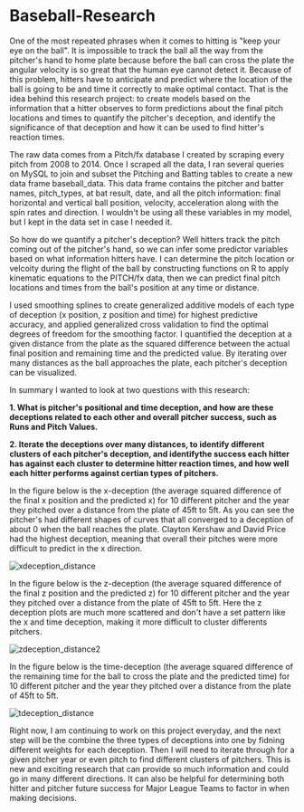 # Baseball-Research

One of the most repeated phrases when it comes to hitting is "keep your eye on the ball". It is impossible to track the ball all the way from the pitcher's hand to home plate because before the ball can cross the plate the angular velocity is so great that the human eye cannot detect it. Because of this problem, hitters have to anticipate and predict where the location of the ball is going to be and time it correctly to make optimal contact. That is the idea behind this research project: to create models based on the information that a hitter observes to form predictions about the final pitch locations and times to quantify the pitcher's deception, and identify the significance of that deception and how it can be used to find hitter's reaction times.

The raw data comes from a Pitch/fx database I created by scraping every pitch from 2008 to 2014. Once I scraped all the data, I ran several queries on MySQL to join and subset the Pitching and Batting tables to create a new data frame baseball_data. This data frame contains the pitcher and batter names, pitch_types, at bat result, date, and all the pitch information: final horizontal and vertical ball position, velocity, acceleration along with the spin rates and direction. I wouldn't be using all these variables in my model, but I kept in the data set in case I needed it.

So how do we quantify a pitcher's deception? Well hitters track the pitch coming out of the pitcher's hand, so we can infer some predictor variables based on what information hitters have. I can determine the pitch location or velcoity during the flight of the ball by constructing functions on R to apply kinematic equations to the PITCH/fx data, then we can predict final pitch locations and times from the ball's position at any time or distance. 

I used smoothing splines to create generalized additive models of each type of deception (x position, z position and time) for highest predictive accuracy, and applied generalized cross validation to find the optimal degrees of freedom for the smoothing factor. I quantified the deception at a given distance from the plate as the squared difference between the actual final position and remaining time and the predicted value. By iterating over many distances as the ball approaches the plate, each pitcher's deception can be visualized.

In summary I wanted to look at two questions with this research:

**1. What is pitcher's positional and time deception, and how are these deceptions related to each other and overall pitcher success, such as Runs and Pitch Values.**

**2. Iterate the deceptions over many distances, to identify different clusters of each pitcher's deception, and identifythe success each hitter has against each cluster to determine hitter reaction times, and how well each hitter performs against certian types of pitchers.**

In the figure below is the x-deception (the average squared difference of the final x position and the predicted x) for 10 different pitcher and the year they pitched over a distance from the plate of 45ft to 5ft. As you can see the pitcher's had different shapes of curves that all converged to a deception of about 0 when the ball reaches the plate. Clayton Kershaw and David Price had the highest deception, meaning that overall their pitches were more difficult to predict in the x direction.

![xdeception_distance](https://cloud.githubusercontent.com/assets/20291218/20826989/bfa38eea-b83c-11e6-9657-7c6ea641c972.jpeg)

In the figure below is the z-deception (the average squared difference of the final z position and the predicted z) for 10 different pitcher and the year they pitched over a distance from the plate of 45ft to 5ft. Here the z deception plots are much more scattered and don't have a set pattern like the x and time deception, making it more difficult to cluster differents pitchers.

![zdeception_distance2](https://cloud.githubusercontent.com/assets/20291218/20827215/6fe7db34-b83e-11e6-8fce-33881667706b.jpeg)

In the figure below is the time-deception (the average squared difference of the remaining time for the ball to cross the plate and the predicted time) for 10 different pitcher and the year they pitched over a distance from the plate of 45ft to 5ft.

![tdeception_distance](https://cloud.githubusercontent.com/assets/20291218/20828888/9f4393f6-b847-11e6-9bfb-eaaf5a3324c3.jpeg)

Right now, I am continuing to work on this project everyday, and the next step will be the combine the three types of deceptions into one by fidning different weights for each deception. Then I will need to iterate through for a given pitcher year or even pitch to find different clusters of pitchers. This is new and exciting research that can provide so much information and could go in many different directions. It can also be helpful for determining both hitter and pitcher future success for Major League Teams to factor in when making decisions. 









